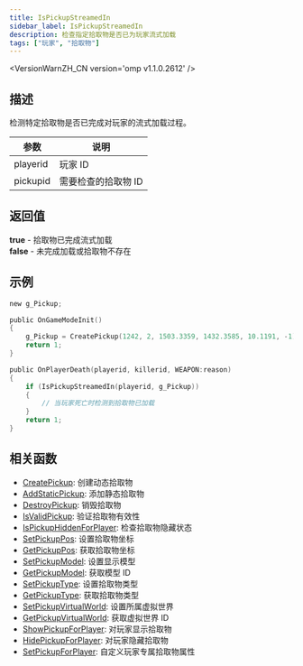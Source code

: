 ```yaml
---
title: IsPickupStreamedIn
sidebar_label: IsPickupStreamedIn
description: 检查指定拾取物是否已为玩家流式加载
tags: ["玩家", "拾取物"]
---
```


<VersionWarnZH_CN version='omp v1.1.0.2612' />

## 描述

检测特定拾取物是否已完成对玩家的流式加载过程。

| 参数     | 说明                |
| -------- | ------------------- |
| playerid | 玩家 ID             |
| pickupid | 需要检查的拾取物 ID |

## 返回值

**true** - 拾取物已完成流式加载  
**false** - 未完成加载或拾取物不存在

## 示例

```c
new g_Pickup;

public OnGameModeInit()
{
    g_Pickup = CreatePickup(1242, 2, 1503.3359, 1432.3585, 10.1191, -1);
    return 1;
}

public OnPlayerDeath(playerid, killerid, WEAPON:reason)
{
    if (IsPickupStreamedIn(playerid, g_Pickup))
    {
        // 当玩家死亡时检测到拾取物已加载
    }
    return 1;
}
```

## 相关函数

- [CreatePickup](CreatePickup): 创建动态拾取物
- [AddStaticPickup](AddStaticPickup): 添加静态拾取物
- [DestroyPickup](DestroyPickup): 销毁拾取物
- [IsValidPickup](IsValidPickup): 验证拾取物有效性
- [IsPickupHiddenForPlayer](IsPickupHiddenForPlayer): 检查拾取物隐藏状态
- [SetPickupPos](SetPickupPos): 设置拾取物坐标
- [GetPickupPos](GetPickupPos): 获取拾取物坐标
- [SetPickupModel](SetPickupModel): 设置显示模型
- [GetPickupModel](GetPickupModel): 获取模型 ID
- [SetPickupType](SetPickupType): 设置拾取物类型
- [GetPickupType](GetPickupType): 获取拾取物类型
- [SetPickupVirtualWorld](SetPickupVirtualWorld): 设置所属虚拟世界
- [GetPickupVirtualWorld](GetPickupVirtualWorld): 获取虚拟世界 ID
- [ShowPickupForPlayer](ShowPickupForPlayer): 对玩家显示拾取物
- [HidePickupForPlayer](HidePickupForPlayer): 对玩家隐藏拾取物
- [SetPickupForPlayer](SetPickupForPlayer): 自定义玩家专属拾取物属性
